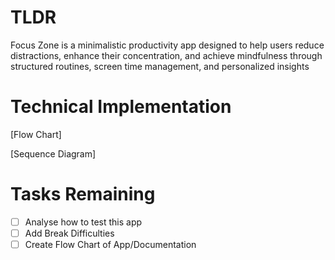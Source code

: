 # TLDR
Focus Zone is a minimalistic productivity app designed to help users reduce distractions, enhance their concentration, and achieve mindfulness through structured routines, screen time management, and personalized insights

# Technical Implementation
[Flow Chart]

[Sequence Diagram]


# Tasks Remaining
- [ ] Analyse how to test this app
- [ ] Add Break Difficulties
- [ ] Create Flow Chart of App/Documentation
